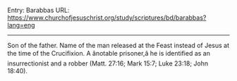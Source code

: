 Entry: Barabbas
URL: https://www.churchofjesuschrist.org/study/scriptures/bd/barabbas?lang=eng

---

Son of the father. Name of the man released at the Feast instead of Jesus at the time of the Crucifixion. A ânotable prisoner,â he is identified as an insurrectionist and a robber (Matt. 27:16; Mark 15:7; Luke 23:18; John 18:40).

